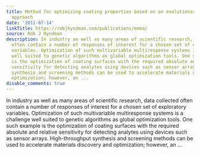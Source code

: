 ```yaml
---
title: Method for optimizing coating properties based on an evolutionary algorithm
  approach
date: '2011-07-14'
linkTitle: https://robjhyndman.com/publications/emma/
source: Rob J Hyndman
description: In industry as well as many areas of scientific research, data collected
  often contain a number of responses of interest for a chosen set of exploratory
  variables. Optimization of such multivariable multiresponse systems is a challenge
  well suited to genetic algorithms as global optimization tools. One such example
  is the optimization of coating surfaces with the required absolute and relative
  sensitivity for detecting analytes using devices such as sensor arrays. High-throughput
  synthesis and screening methods can be used to accelerate materials discovery and
  optimization; however, an ...
disable_comments: true
---
```

In industry as well as many areas of scientific research, data collected often contain a number of responses of interest for a chosen set of exploratory variables. Optimization of such multivariable multiresponse systems is a challenge well suited to genetic algorithms as global optimization tools. One such example is the optimization of coating surfaces with the required absolute and relative sensitivity for detecting analytes using devices such as sensor arrays. High-throughput synthesis and screening methods can be used to accelerate materials discovery and optimization; however, an ...